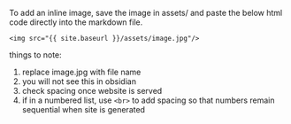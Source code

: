 ---
---
To add an inline image, save the image in assets/ and paste the below html code directly into the markdown file.

```
<img src="{{ site.baseurl }}/assets/image.jpg"/> 
```

things to note:
1. replace image.jpg with file name
2. you will not see this in obsidian
3. check spacing once website is served
4. if in a numbered list, use ```<br>``` to add spacing so that numbers remain sequential when site is generated
 